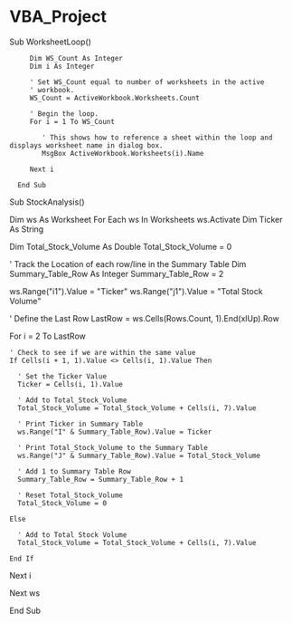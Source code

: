 # VBA_Project

Sub WorksheetLoop()

         Dim WS_Count As Integer
         Dim i As Integer

         ' Set WS_Count equal to number of worksheets in the active
         ' workbook.
         WS_Count = ActiveWorkbook.Worksheets.Count

         ' Begin the loop.
         For i = 1 To WS_Count

            ' This shows how to reference a sheet within the loop and displays worksheet name in dialog box.
            MsgBox ActiveWorkbook.Worksheets(i).Name

         Next i

      End Sub
      
Sub StockAnalysis()

  Dim ws As Worksheet
  For Each ws In Worksheets
  ws.Activate
  Dim Ticker As String

  Dim Total_Stock_Volume As Double
  Total_Stock_Volume = 0

  ' Track the Location of each row/line in the Summary Table
  Dim Summary_Table_Row As Integer
  Summary_Table_Row = 2
  
  ws.Range("i1").Value = "Ticker"
  ws.Range("j1").Value = "Total Stock Volume"
  
  ' Define the Last Row
  LastRow = ws.Cells(Rows.Count, 1).End(xlUp).Row
  
  For i = 2 To LastRow

    ' Check to see if we are within the same value
    If Cells(i + 1, 1).Value <> Cells(i, 1).Value Then

      ' Set the Ticker Value
      Ticker = Cells(i, 1).Value

      ' Add to Total_Stock_Volume
      Total_Stock_Volume = Total_Stock_Volume + Cells(i, 7).Value

      ' Print Ticker in Summary Table
      ws.Range("I" & Summary_Table_Row).Value = Ticker

      ' Print Total_Stock_Volume to the Summary Table
      ws.Range("J" & Summary_Table_Row).Value = Total_Stock_Volume

      ' Add 1 to Summary Table Row
      Summary_Table_Row = Summary_Table_Row + 1
      
      ' Reset Total_Stock_Volume
      Total_Stock_Volume = 0

    Else

      ' Add to Total Stock Volume
      Total_Stock_Volume = Total_Stock_Volume + Cells(i, 7).Value

    End If
      
  Next i

 Next ws

End Sub


